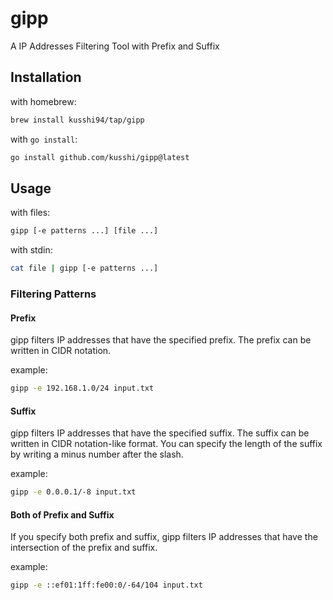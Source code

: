 # gipp
A IP Addresses Filtering Tool with Prefix and Suffix

## Installation

with homebrew:

```bash
brew install kusshi94/tap/gipp
```

with `go install`:

```bash
go install github.com/kusshi/gipp@latest
```

## Usage

with files:

```bash
gipp [-e patterns ...] [file ...]
```

with stdin:

```bash
cat file | gipp [-e patterns ...]
```

### Filtering Patterns

#### Prefix

gipp filters IP addresses that have the specified prefix.
The prefix can be written in CIDR notation.

example:

```bash
gipp -e 192.168.1.0/24 input.txt
```

#### Suffix

gipp filters IP addresses that have the specified suffix.
The suffix can be written in CIDR notation-like format.
You can specify the length of the suffix by writing a minus number after the slash.

example:

```bash
gipp -e 0.0.0.1/-8 input.txt
```

#### Both of Prefix and Suffix

If you specify both prefix and suffix, gipp filters IP addresses that have the intersection of the prefix and suffix.

example:

```bash
gipp -e ::ef01:1ff:fe00:0/-64/104 input.txt
```

